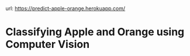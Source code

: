 url: https://predict-apple-orange.herokuapp.com/


# Classifying Apple and Orange using Computer Vision
